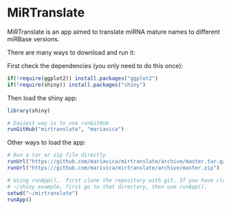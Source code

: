 # MiRTranslate

MiRTranslate is an app aimed to translate miRNA mature names to different miRBase versions. 

There are many ways to download and run it:

First check the dependencies (you only need to do this once):

```R
if(!require(ggplot2)) install.packages("ggplot2")
if(!require(shiny)) install.packages("shiny")
```

Then load the shiny app:

```R
library(shiny)

# Easiest way is to use runGitHub
runGitHub("mirtranslate", "mariavica")
```

Other ways to load the app:

```R
# Run a tar or zip file directly
runUrl("https://github.com/mariavica/mirtranslate/archive/master.tar.gz")
runUrl("https://github.com/marivica/mirtranslate/archive/master.zip")

# Using runApp(),  first clone the repository with git. If you have cloned it into
# ~/shiny_example, first go to that directory, then use runApp().
setwd("~/mirtranslate")
runApp()
```